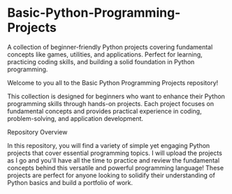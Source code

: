 # Basic-Python-Programming-Projects
A collection of beginner-friendly Python projects covering fundamental concepts like games, utilities, and applications. Perfect for learning, practicing coding skills, and building a solid foundation in Python programming.

Welcome to you all to the Basic Python Programming Projects repository! 

This collection is designed for beginners who want to enhance their Python programming skills through hands-on projects. 
Each project focuses on fundamental concepts and provides practical experience in coding, problem-solving, and application development.

Repository Overview

In this repository, you will find a variety of simple yet engaging Python projects that cover essential programming topics. 
I will upload the projects as I go and you'll have all the time to practice and review the fundamental concepts behind this versatile and powerful programming language! 
These projects are perfect for anyone looking to solidify their understanding of Python basics and build a portfolio of work.
